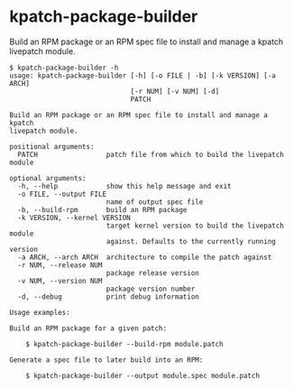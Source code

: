 kpatch-package-builder
======================

Build an RPM package or an RPM spec file to install and manage a kpatch
livepatch module.


    $ kpatch-package-builder -h
    usage: kpatch-package-builder [-h] [-o FILE | -b] [-k VERSION] [-a ARCH]
                                  [-r NUM] [-v NUM] [-d]
                                  PATCH

    Build an RPM package or an RPM spec file to install and manage a kpatch
    livepatch module.

    positional arguments:
      PATCH                 patch file from which to build the livepatch module

    optional arguments:
      -h, --help            show this help message and exit
      -o FILE, --output FILE
                            name of output spec file
      -b, --build-rpm       build an RPM package
      -k VERSION, --kernel VERSION
                            target kernel version to build the livepatch module
                            against. Defaults to the currently running version
      -a ARCH, --arch ARCH  architecture to compile the patch against
      -r NUM, --release NUM
                            package release version
      -v NUM, --version NUM
                            package version number
      -d, --debug           print debug information

    Usage examples:

    Build an RPM package for a given patch:

        $ kpatch-package-builder --build-rpm module.patch

    Generate a spec file to later build into an RPM:

        $ kpatch-package-builder --output module.spec module.patch
